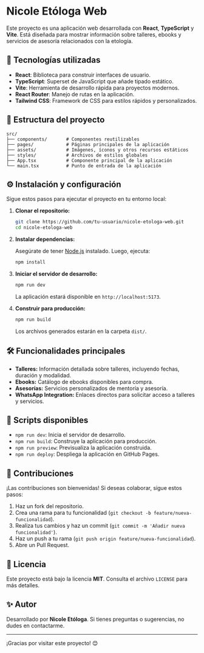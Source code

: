# Nicole Etóloga Web

Este proyecto es una aplicación web desarrollada con **React**, **TypeScript** y **Vite**. Está diseñada para mostrar información sobre talleres, ebooks y servicios de asesoría relacionados con la etología.

## 🚀 Tecnologías utilizadas

- **React**: Biblioteca para construir interfaces de usuario.
- **TypeScript**: Superset de JavaScript que añade tipado estático.
- **Vite**: Herramienta de desarrollo rápida para proyectos modernos.
- **React Router**: Manejo de rutas en la aplicación.
- **Tailwind CSS**: Framework de CSS para estilos rápidos y personalizados.

## 📂 Estructura del proyecto

```plaintext
src/
├── components/       # Componentes reutilizables
├── pages/            # Páginas principales de la aplicación
├── assets/           # Imágenes, íconos y otros recursos estáticos
├── styles/           # Archivos de estilos globales
├── App.tsx           # Componente principal de la aplicación
└── main.tsx          # Punto de entrada de la aplicación
```

## ⚙️ Instalación y configuración

Sigue estos pasos para ejecutar el proyecto en tu entorno local:

1. **Clonar el repositorio:**

   ```bash
   git clone https://github.com/tu-usuario/nicole-etologa-web.git
   cd nicole-etologa-web
   ```

2. **Instalar dependencias:**

   Asegúrate de tener [Node.js](https://nodejs.org/) instalado. Luego, ejecuta:

   ```bash
   npm install
   ```

3. **Iniciar el servidor de desarrollo:**

   ```bash
   npm run dev
   ```

   La aplicación estará disponible en `http://localhost:5173`.

4. **Construir para producción:**

   ```bash
   npm run build
   ```

   Los archivos generados estarán en la carpeta `dist/`.


## 🛠️ Funcionalidades principales

- **Talleres:** Información detallada sobre talleres, incluyendo fechas, duración y modalidad.
- **Ebooks:** Catálogo de ebooks disponibles para compra.
- **Asesorías:** Servicios personalizados de mentoría y asesoría.
- **WhatsApp Integration:** Enlaces directos para solicitar acceso a talleres y servicios.

## 📖 Scripts disponibles

- `npm run dev`: Inicia el servidor de desarrollo.
- `npm run build`: Construye la aplicación para producción.
- `npm run preview`: Previsualiza la aplicación construida.
- `npm run deploy`: Despliega la aplicación en GitHub Pages.


## 🤝 Contribuciones

¡Las contribuciones son bienvenidas! Si deseas colaborar, sigue estos pasos:

1. Haz un fork del repositorio.
2. Crea una rama para tu funcionalidad (`git checkout -b feature/nueva-funcionalidad`).
3. Realiza tus cambios y haz un commit (`git commit -m 'Añadir nueva funcionalidad'`).
4. Haz un push a tu rama (`git push origin feature/nueva-funcionalidad`).
5. Abre un Pull Request.

## 📄 Licencia

Este proyecto está bajo la licencia **MIT**. Consulta el archivo `LICENSE` para más detalles.

## ✨ Autor

Desarrollado por **Nicole Etóloga**. Si tienes preguntas o sugerencias, no dudes en contactarme.

---

¡Gracias por visitar este proyecto! 😊